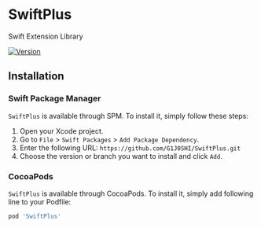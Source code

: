 # SwiftPlus

Swift Extension Library

[![Version](https://img.shields.io/cocoapods/v/SwiftPlus.svg?style=flat)](https://cocoapods.org/pods/SwiftPlus)

## Installation

### Swift Package Manager

`SwiftPlus` is available through SPM. To install it, simply follow these steps:

1. Open your Xcode project.
2. Go to `File` > `Swift Packages` > `Add Package Dependency`.
3. Enter the following URL: `https://github.com/G1J0SHI/SwiftPlus.git`
4. Choose the version or branch you want to install and click `Add`.

### CocoaPods

`SwiftPlus` is available through CocoaPods. To install it, simply add following line to your Podfile:

```ruby
pod 'SwiftPlus'
```
